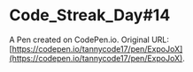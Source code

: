 # Code_Streak_Day#14

A Pen created on CodePen.io. Original URL: [https://codepen.io/tannycode17/pen/ExpoJoX](https://codepen.io/tannycode17/pen/ExpoJoX).

